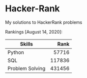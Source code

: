 # Hacker-Rank
My solutions to HackerRank problems

Rankings [August 14, 2020]:

| Skills          | Rank    |
| --------------- | ------: |
| Python          | 57716   |
| SQL             | 117836  |
| Problem Solving | 431456  |